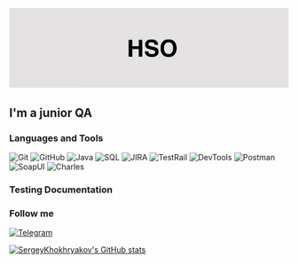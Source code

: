 [![Header](https://github.com/SergeyKhokhryakov/SergeyKhokhryakov/blob/main/assets/header.jpeg)]()

## I'm a junior QA

### Languages and Tools
![Git](https://img.shields.io/badge/-git-black?style=for-the-badge&logo=git&logoColor=FF4500)
![GitHub](https://img.shields.io/badge/-github-black?style=for-the-badge&logo=github&logoColor=ADD8E6)
![Java](https://img.shields.io/badge/-java-black?style=for-the-badge&logo=java&logoColor=white)
![SQL](https://img.shields.io/badge/-sql-black?style=for-the-badge&logo=mysql&logoColor=white)
![JIRA](https://img.shields.io/badge/-jira-black?style=for-the-badge&logo=jira&logoColor=00648B)
![TestRail](https://img.shields.io/badge/-testrail-black?style=for-the-badge&logo=testrail&logoColor=00648B)
![DevTools](https://img.shields.io/badge/-devtools-black?style=for-the-badge&logo=devtools&logoColor=00648B)
![Postman](https://img.shields.io/badge/-postman-black?style=for-the-badge&logo=postman&logoColor=FF6C37)
![SoapUI](https://img.shields.io/badge/-soapui-black?style=for-the-badge&logo=soapui&logoColor=FF6C37)
![Charles](https://img.shields.io/badge/-charles-black?style=for-the-badge&logo=charles&logoColor=FF6C37)
<!---
![Swagger](https://img.shields.io/badge/-swagger-black?style=for-the-badge&logo=swagger&logoColor=Lime)

<img src="https://img.shields.io/badge/Selenium-E0FFFF?style=for-the-badge&logo=Selenium&logoColor=43B02A"/>
<img src="https://img.shields.io/badge/IntelliJ IDEA-FFFF00?style=for-the-badge&logo=IntelliJ IDEA&logoColor=black"/>
-->

### Testing Documentation
<!---
Доработать
![Checklists](Checklists)
![Test-Suites and Test-Cases](Test-Suites and Test-Cases)
![Bug-Reports](Bug-Reports)
![SQL Queries](SQL Queries)
![Postman Collections](Postman Collections)
-->

### Follow me
[![Telegram](https://img.shields.io/badge/-telegram-black?style=for-the-badge&logo=telegram&logoColor=blue)](https://t.me/hso372)

[![SergeyKhokhryakov's GitHub stats](https://github-readme-stats.vercel.app/api?username=SergeyKhokhryakov&show_icons=true&theme=cobalt&hide=issues,contribs)](https://github.com/anuraghazra/github-readme-stats)
<!---
Доработать
[![Readme Card](https://github-readme-stats.vercel.app/api/pin/?username=SergeyKhokhryakov&repo=github-readme-stats&theme=blueberry)](https://github.com/anuraghazra/github-readme-stats)
-->
